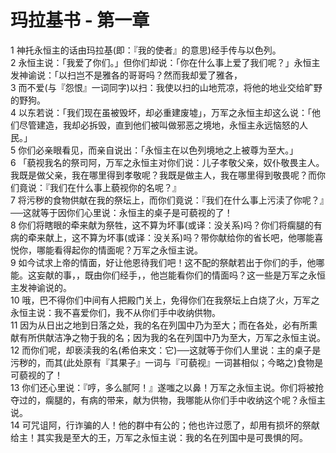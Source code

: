 # 玛拉基书 - 第一章
  
 1 神托永恒主的话由玛拉基(即：『我的使者』的意思)经手传与以色列。  
 2 永恒主说：「我爱了你们。」但你们却说：「你在什么事上爱了我们呢？」永恒主发神谕说：「以扫岂不是雅各的哥哥吗？然而我却爱了雅各，  
 3 而不爱(与『怨恨』一词同字)以扫：我使以扫的山地荒凉，将他的地业交给旷野的野狗。  
 4 以东若说：「我们现在虽被毁坏，却必重建废墟」，万军之永恒主却这么说：「他们尽管建造，我却必拆毁，直到他们被叫做邪恶之境地，永恒主永远恼怒的人民。」  
 5 你们必亲眼看见，而亲自说出：「永恒主在以色列境地之上被尊为至大。」  
 6 「藐视我名的祭司阿，万军之永恒主对你们说：儿子孝敬父亲，奴仆敬畏主人。我既是做父亲，我在哪里得到孝敬呢？我既是做主人，我在哪里得到敬畏呢？而你们竟说：『我们在什么事上藐视你的名呢？』  
 7 将污秽的食物供献在我的祭坛上，而你们竟说：『我们在什么事上污渎了你呢？』──这就等于因你们心里说：永恒主的桌子是可藐视的了！  
 8 你们将瞎眼的牵来献为祭牲，这不算为坏事(或译：没关系)吗？你们将瘸腿的有病的牵来献上，这不算为坏事(或译：没关系)吗？带你献给你的省长吧，他哪能喜悦你，哪能看得起你的情面呢？万军之永恒主说。  
 9 如今试求上帝的情面，好让他恩待我们吧！这不配的祭献若出于你们的手，他哪能。这妄献的事，，既由你们经手，，他岂能看你们的情面吗？这一些是万军之永恒主发神谕说的。  
 10 哦，巴不得你们中间有人把殿门关上，免得你们在我祭坛上白烧了火，万军之永恒主说：我不喜爱你们，我不从你们手中收纳供物。  
 11 因为从日出之地到日落之处，我的名在列国中乃为至大；而在各处，必有所熏献有所供献洁净之物于我的名；因为我的名在列国中乃为至大，万军之永恒主说。  
 12 而你们呢，却亵渎我的名(希伯来文：它)──这就等于你们人里说：主的桌子是污秽的，而其(此处原有『其果子』一词与『可藐视』一词甚相似；今略之)食物是可藐视的了！  
 13 你们还心里说：『哼，多么腻阿！』遂嗤之以鼻！万军之永恒主说。你们将被抢夺过的，瘸腿的，有病的带来，献为供物，我哪能从你们手中收纳这个呢？永恒主说。  
 14 可咒诅阿，行诈骗的人！他的群中有公的；他也许过愿了，却用有损坏的祭献给主！其实我是至大的王，万军之永恒主说：我的名在列国中是可畏惧的阿。